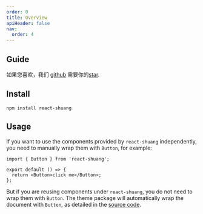 ```yaml
---
order: 0
title: Overview
apiHeader: false
nav:
  order: 4
---
```


## Guide

如果您喜欢，我们 [github](https://github.com/ShuangDa1018/react-shuang/) 需要你的[star](https://github.com/ShuangDa1018/react-shuang/).

## Install

```
npm install react-shuang
```

## Usage

If you want to use the components provided by `react-shuang` independently, you need to manually wrap them with `Button`, for example:

```tsx | pure
import { Button } from 'react-shuang';

export default () => {
  return <Button>click me</Button>;
};
```

But if you are reusing components under `react-shuang`, you do not need to wrap them with `Button`. The theme package will automatically wrap the document with `Button`, as detailed in the [source code](https://github.com/ShuangDa1018/react-shuang/tree/main/src/Button/index.tsx).
